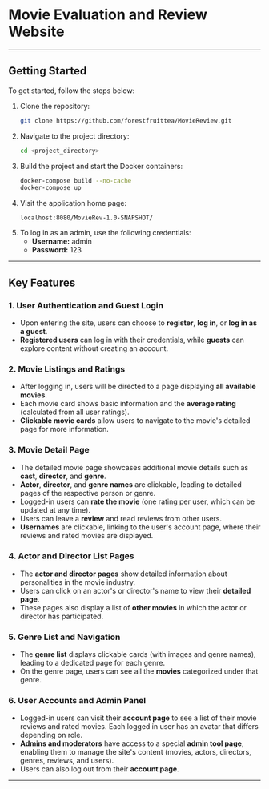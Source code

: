 # Movie Evaluation and Review Website

---

## Getting Started

To get started, follow the steps below:

1. Clone the repository:
    ```bash
    git clone https://github.com/forestfruittea/MovieReview.git
    ```
2. Navigate to the project directory:
    ```bash
    cd <project_directory>
    ```
3. Build the project and start the Docker containers:
    ```bash
    docker-compose build --no-cache
    docker-compose up
    ```
4. Visit the application home page:
   ```
   localhost:8080/MovieRev-1.0-SNAPSHOT/
   ```
5. To log in as an admin, use the following credentials:
    - **Username:** admin
    - **Password:** 123

---

## Key Features

### 1. **User Authentication and Guest Login**
- Upon entering the site, users can choose to **register**, **log in**, or **log in as a guest**.
- **Registered users** can log in with their credentials, while **guests** can explore content without creating an account.

### 2. **Movie Listings and Ratings**
- After logging in, users will be directed to a page displaying **all available movies**.
- Each movie card shows basic information and the **average rating** (calculated from all user ratings).
- **Clickable movie cards** allow users to navigate to the movie's detailed page for more information.

### 3. **Movie Detail Page**
- The detailed movie page showcases additional movie details such as **cast**, **director**, and **genre**.
- **Actor**, **director**, and **genre names** are clickable, leading to detailed pages of the respective person or genre.
- Logged-in users can **rate the movie** (one rating per user, which can be updated at any time).
- Users can leave a **review** and read reviews from other users.
- **Usernames** are clickable, linking to the user's account page, where their reviews and rated movies are displayed.

### 4. **Actor and Director List Pages**
- The **actor and director pages** show detailed information about personalities in the movie industry.
- Users can click on an actor's or director's name to view their **detailed page**.
- These pages also display a list of **other movies** in which the actor or director has participated.

### 5. **Genre List and Navigation**
- The **genre list** displays clickable cards (with images and genre names), leading to a dedicated page for each genre.
- On the genre page, users can see all the **movies** categorized under that genre.

### 6. **User Accounts and Admin Panel**
- Logged-in users can visit their **account page** to see a list of their movie reviews and rated movies. Each logged in user has an avatar that differs depending on role.
- **Admins and moderators** have access to a special **admin tool page**, enabling them to manage the site's content (movies, actors, directors, genres, reviews, and users).
- Users can also log out from their **account page**.

---